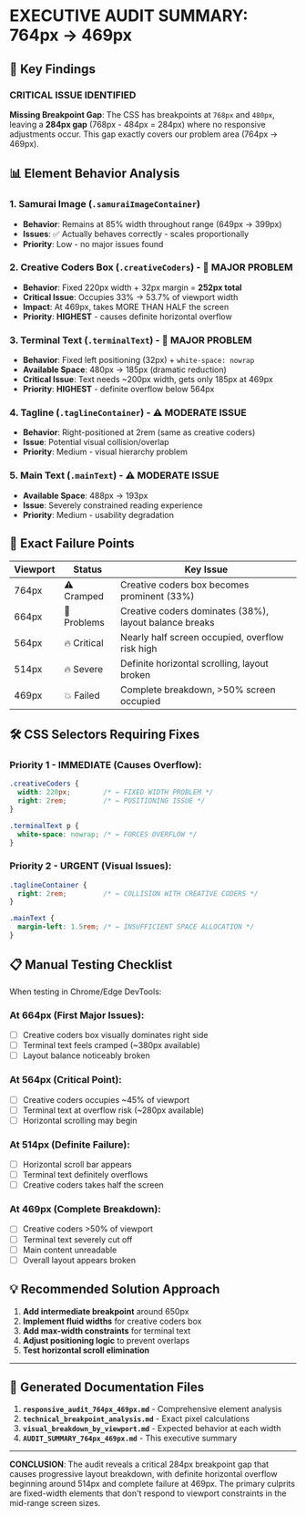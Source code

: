 # EXECUTIVE AUDIT SUMMARY: 764px → 469px

## 🎯 Key Findings

### CRITICAL ISSUE IDENTIFIED
**Missing Breakpoint Gap**: The CSS has breakpoints at `768px` and `480px`, leaving a **284px gap** (768px - 484px = 284px) where no responsive adjustments occur. This gap exactly covers our problem area (764px → 469px).

## 📊 Element Behavior Analysis

### 1. Samurai Image (`.samuraiImageContainer`)
- **Behavior**: Remains at 85% width throughout range (649px → 399px)
- **Issues**: ✅ Actually behaves correctly - scales proportionally
- **Priority**: Low - no major issues found

### 2. Creative Coders Box (`.creativeCoders`) - 🚨 MAJOR PROBLEM
- **Behavior**: Fixed 220px width + 32px margin = **252px total**
- **Critical Issue**: Occupies 33% → 53.7% of viewport width
- **Impact**: At 469px, takes MORE THAN HALF the screen
- **Priority**: **HIGHEST** - causes definite horizontal overflow

### 3. Terminal Text (`.terminalText`) - 🚨 MAJOR PROBLEM  
- **Behavior**: Fixed left positioning (32px) + `white-space: nowrap`
- **Available Space**: 480px → 185px (dramatic reduction)
- **Critical Issue**: Text needs ~200px width, gets only 185px at 469px
- **Priority**: **HIGHEST** - definite overflow below 564px

### 4. Tagline (`.taglineContainer`) - ⚠️ MODERATE ISSUE
- **Behavior**: Right-positioned at 2rem (same as creative coders)
- **Issue**: Potential visual collision/overlap
- **Priority**: Medium - visual hierarchy problem

### 5. Main Text (`.mainText`) - ⚠️ MODERATE ISSUE
- **Available Space**: 488px → 193px 
- **Issue**: Severely constrained reading experience
- **Priority**: Medium - usability degradation

## 🎯 Exact Failure Points

| Viewport | Status | Key Issue |
|----------|--------|-----------|
| 764px | ⚠️ Cramped | Creative coders box becomes prominent (33%) |
| 664px | 🚨 Problems | Creative coders dominates (38%), layout balance breaks |
| 564px | 🔥 Critical | Nearly half screen occupied, overflow risk high |
| 514px | 🔥 Severe | Definite horizontal scrolling, layout broken |
| 469px | 💥 Failed | Complete breakdown, >50% screen occupied |

## 🛠️ CSS Selectors Requiring Fixes

### Priority 1 - IMMEDIATE (Causes Overflow):
```css
.creativeCoders {
  width: 220px;        /* ← FIXED WIDTH PROBLEM */
  right: 2rem;         /* ← POSITIONING ISSUE */
}

.terminalText p {
  white-space: nowrap; /* ← FORCES OVERFLOW */
}
```

### Priority 2 - URGENT (Visual Issues):
```css
.taglineContainer {
  right: 2rem;         /* ← COLLISION WITH CREATIVE CODERS */
}

.mainText {
  margin-left: 1.5rem; /* ← INSUFFICIENT SPACE ALLOCATION */
}
```

## 📋 Manual Testing Checklist

When testing in Chrome/Edge DevTools:

### At 664px (First Major Issues):
- [ ] Creative coders box visually dominates right side
- [ ] Terminal text feels cramped (~380px available)
- [ ] Layout balance noticeably broken

### At 564px (Critical Point):  
- [ ] Creative coders occupies ~45% of viewport
- [ ] Terminal text at overflow risk (~280px available)
- [ ] Horizontal scrolling may begin

### At 514px (Definite Failure):
- [ ] Horizontal scroll bar appears
- [ ] Terminal text definitely overflows
- [ ] Creative coders takes half the screen

### At 469px (Complete Breakdown):
- [ ] Creative coders >50% of viewport
- [ ] Terminal text severely cut off
- [ ] Main content unreadable
- [ ] Overall layout appears broken

## 💡 Recommended Solution Approach

1. **Add intermediate breakpoint** around 650px
2. **Implement fluid widths** for creative coders box
3. **Add max-width constraints** for terminal text  
4. **Adjust positioning logic** to prevent overlaps
5. **Test horizontal scroll elimination**

---

## 📁 Generated Documentation Files

1. **`responsive_audit_764px_469px.md`** - Comprehensive element analysis
2. **`technical_breakpoint_analysis.md`** - Exact pixel calculations  
3. **`visual_breakdown_by_viewport.md`** - Expected behavior at each width
4. **`AUDIT_SUMMARY_764px_469px.md`** - This executive summary

---

**CONCLUSION**: The audit reveals a critical 284px breakpoint gap that causes progressive layout breakdown, with definite horizontal overflow beginning around 514px and complete failure at 469px. The primary culprits are fixed-width elements that don't respond to viewport constraints in the mid-range screen sizes.
